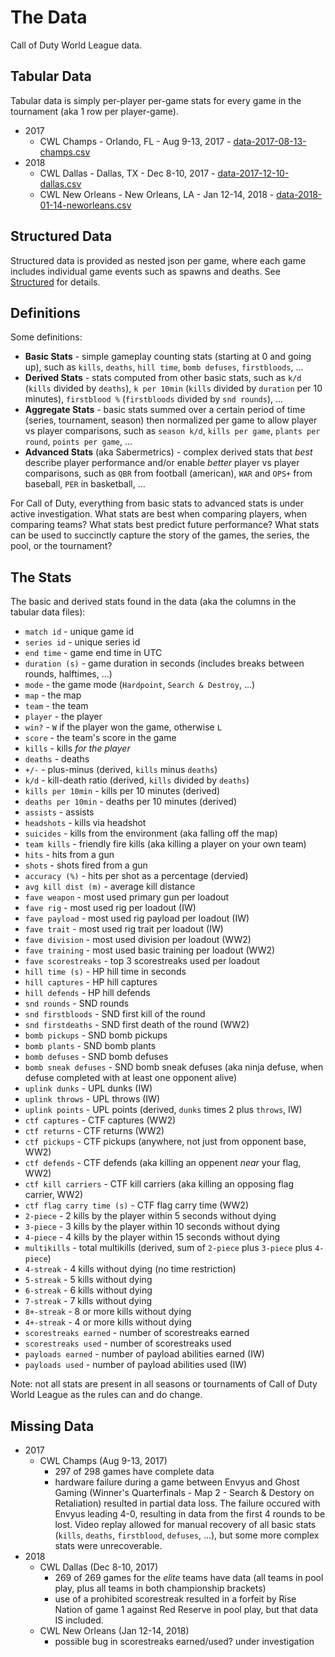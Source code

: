 # The Data

Call of Duty World League data.

## Tabular Data

Tabular data is simply per-player per-game stats for every game in the tournament (aka 1 row per player-game).

 * 2017
    * CWL Champs - Orlando, FL - Aug 9-13, 2017 - [data-2017-08-13-champs.csv](data-2017-08-13-champs.csv)
 * 2018
    * CWL Dallas - Dallas, TX - Dec 8-10, 2017 - [data-2017-12-10-dallas.csv](data-2017-12-10-dallas.csv)
    * CWL New Orleans - New Orleans, LA - Jan 12-14, 2018 - [data-2018-01-14-neworleans.csv](data-2018-01-14-neworleans.csv)

## Structured Data

Structured data is provided as nested json per game, where each game includes individual game events such as spawns and deaths.  See [Structured](structured) for details.

## Definitions

Some definitions:

 * __Basic Stats__ - simple gameplay counting stats (starting at 0 and going up), such as `kills`, `deaths`, `hill time`, `bomb defuses`, `firstbloods`, ...
 * __Derived Stats__ - stats computed from other basic stats, such as `k/d` (`kills` divided by `deaths`), `k per 10min` (`kills` divided by `duration` per 10 minutes), `firstblood %` (`firstbloods` divided by `snd rounds`), ...
 * __Aggregate Stats__ - basic stats summed over a certain period of time (series, tournament, season) then normalized per game to allow player vs player comparisons, such as `season k/d`, `kills per game`, `plants per round`, `points per game`, ...
 * __Advanced Stats__ (aka Sabermetrics) - complex derived stats that *best* describe player performance and/or enable *better* player vs player comparisons, such as `QBR` from football (american), `WAR` and `OPS+` from baseball, `PER` in basketball, ...

For Call of Duty, everything from basic stats to advanced stats is under active investigation.  What stats are best when comparing players, when comparing teams?  What stats best predict future performance?  What stats can be used to succinctly capture the story of the games, the series, the pool, or the tournament?

## The Stats

The basic and derived stats found in the data (aka the columns in the tabular data files):

 * `match id` - unique game id
 * `series id` - unique series id
 * `end time` - game end time in UTC
 * `duration (s)` - game duration in seconds (includes breaks between rounds, halftimes, ...)
 * `mode` - the game mode (`Hardpoint`, `Search & Destroy`, ...)
 * `map` - the map
 * `team` - the team
 * `player` - the player
 * `win?` - `W` if the player won the game, otherwise `L`
 * `score` - the team's score in the game
 * `kills` - kills *for the player*
 * `deaths` - deaths
 * `+/-` - plus-minus (derived, `kills` minus `deaths`)
 * `k/d` - kill-death ratio (derived, `kills` divided by `deaths`)
 * `kills per 10min` - kills per 10 minutes (derived)
 * `deaths per 10min` - deaths per 10 minutes (derived)
 * `assists` - assists
 * `headshots` - kills via headshot
 * `suicides` - kills from the environment (aka falling off the map)
 * `team kills` - friendly fire kills (aka killing a player on your own team)
 * `hits` - hits from a gun
 * `shots` - shots fired from a gun
 * `accuracy (%)` - hits per shot as a percentage (dervied)
 * `avg kill dist (m)` - average kill distance
 * `fave weapon` - most used primary gun per loadout
 * `fave rig` - most used rig per loadout (IW)
 * `fave payload` - most used rig payload per loadout (IW)
 * `fave trait` - most used rig trait per loadout (IW)
 * `fave division` - most used division per loadout (WW2)
 * `fave training` - most used basic training per loadout (WW2)
 * `fave scorestreaks` - top 3 scorestreaks used per loadout
 * `hill time (s)` - HP hill time in seconds
 * `hill captures` - HP hill captures
 * `hill defends` - HP hill defends
 * `snd rounds` - SND rounds
 * `snd firstbloods` - SND first kill of the round
 * `snd firstdeaths` - SND first death of the round (WW2)
 * `bomb pickups` - SND bomb pickups
 * `bomb plants` - SND bomb plants
 * `bomb defuses` - SND bomb defuses
 * `bomb sneak defuses` - SND bomb sneak defuses (aka ninja defuse, when defuse completed with at least one opponent alive)
 * `uplink dunks` - UPL dunks (IW)
 * `uplink throws` - UPL throws (IW)
 * `uplink points` - UPL points (derived, `dunks` times 2 plus `throws`, IW)
 * `ctf captures` - CTF captures (WW2)
 * `ctf returns` - CTF returns (WW2)
 * `ctf pickups` - CTF pickups (anywhere, not just from opponent base, WW2)
 * `ctf defends` - CTF defends (aka killing an oppenent *near* your flag, WW2)
 * `ctf kill carriers` - CTF kill carriers (aka killing an opposing flag carrier, WW2)
 * `ctf flag carry time (s)` - CTF flag carry time (WW2)
 * `2-piece` - 2 kills by the player within 5 seconds without dying
 * `3-piece` - 3 kills by the player within 10 seconds without dying
 * `4-piece` - 4 kills by the player within 15 seconds without dying
 * `multikills` - total multikills (derived, sum of `2-piece` plus `3-piece` plus `4-piece`)
 * `4-streak` - 4 kills without dying (no time restriction)
 * `5-streak` - 5 kills without dying
 * `6-streak` - 6 kills without dying
 * `7-streak` - 7 kills without dying
 * `8+-streak` - 8 or more kills without dying
 * `4+-streak` - 4 or more kills without dying
 * `scorestreaks earned` - number of scorestreaks earned
 * `scorestreaks used` - number of scorestreaks used
 * `payloads earned` - number of payload abilities earned (IW)
 * `payloads used` - number of payload abilities used (IW)

Note: not all stats are present in all seasons or tournaments of Call of Duty World League as the rules can and do change.

## Missing Data

 * 2017
    * CWL Champs (Aug 9-13, 2017)
       - 297 of 298 games have complete data
       - hardware failure during a game between Envyus and Ghost Gaming (Winner's Quarterfinals - Map 2 - Search & Destory on Retaliation) resulted in partial data loss.  The failure occured with Envyus leading 4-0, resulting in data from the first 4 rounds to be lost.  Video replay allowed for manual recovery of all basic stats (`kills`, `deaths`, `firstblood`, `defuses`, ...), but some more complex stats were unrecoverable.
 * 2018
    * CWL Dallas (Dec 8-10, 2017)
       - 269 of 269 games for the *elite* teams have data (all teams in pool play, plus all teams in both championship brackets)
       - use of a prohibited scorestreak resulted in a forfeit by Rise Nation of game 1 against Red Reserve in pool play, but that data IS included.
    * CWL New Orleans (Jan 12-14, 2018)
       - possible bug in scorestreaks earned/used? under investigation
